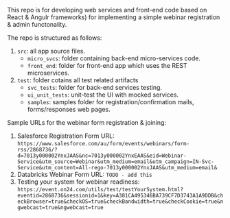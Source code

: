 This repo is for developing web services and front-end code based on React & Angulr frameworks) for implementing a simple webinar registration & admin functonality.

The repo is structured as follows:

1. ```src```: all app source files.
    * ```micro_svcs```: folder containing back-end micro-services code.
    * ```front_end```: folder for front-end app which uses the REST microservices.
1. ```test```: folder cotains all test related artifacts
    * ```svc_tests```: folder for back-end services testing.
    * ```ui_unit_tests```: unit-test the UI with mocked services.
    * ```samples```: samples folder for registration/confirmation mails, forms/responses web pages.

Sample URLs for the webinar form registration & joining:

1. Salesforce Registration Form URL: ```https://www.salesforce.com/au/form/events/webinars/form-rss/2868736/?d=7013y000002YnxJAAS&nc=7013y000002YnxEAAS&eid=Webinar-Service&utm_source=Webinar&utm_medium=email&utm_campaign=IN-Svc-Service&utm_content=All-rego-7013y000002YnxJAAS&utm_medium=email&```
1. Databricks Webinar Form URL: ```TODO - add this```
1. Testing your system for webinar readiness: ```https://event.on24.com/utils/test/testYourSystem.html?eventid=2868736&sessionid=1&key=A381CA495346BA739CF7D3743A1A9DDB&checkBrowser=true&checkOS=true&checkBandwidth=true&checkCookie=true&ngwebcast=true&ngwebcast=true```
